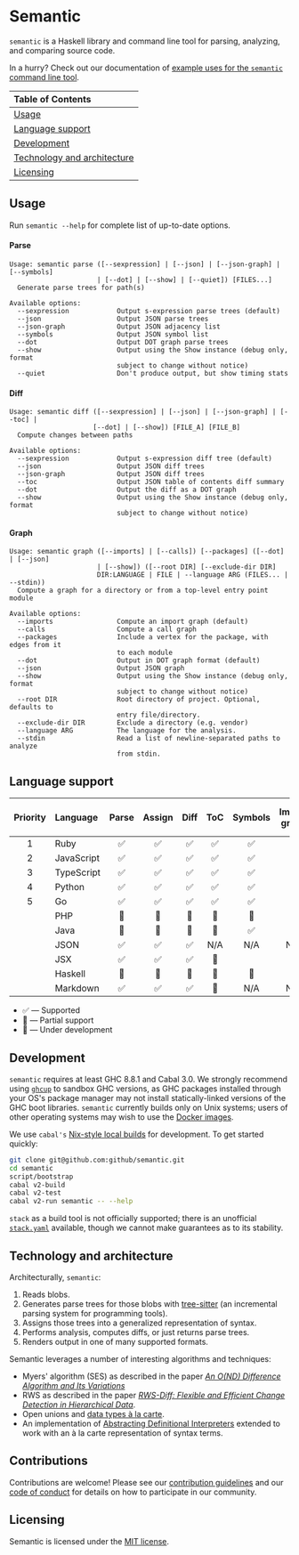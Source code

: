 # Semantic

`semantic` is a Haskell library and command line tool for parsing, analyzing, and comparing source code.

In a hurry? Check out our documentation of [example uses for the `semantic` command line tool](docs/examples.md).

| Table of Contents |
| :------------- |
| [Usage](#usage) |
| [Language support](#language-support) |
| [Development](#development) |
| [Technology and architecture](#technology-and-architecture) |
| [Licensing](#licensing) |

## Usage

Run `semantic --help` for complete list of up-to-date options.

#### Parse
```
Usage: semantic parse ([--sexpression] | [--json] | [--json-graph] | [--symbols]
                      | [--dot] | [--show] | [--quiet]) [FILES...]
  Generate parse trees for path(s)

Available options:
  --sexpression            Output s-expression parse trees (default)
  --json                   Output JSON parse trees
  --json-graph             Output JSON adjacency list
  --symbols                Output JSON symbol list
  --dot                    Output DOT graph parse trees
  --show                   Output using the Show instance (debug only, format
                           subject to change without notice)
  --quiet                  Don't produce output, but show timing stats
   ```

#### Diff
```
Usage: semantic diff ([--sexpression] | [--json] | [--json-graph] | [--toc] |
                     [--dot] | [--show]) [FILE_A] [FILE_B]
  Compute changes between paths

Available options:
  --sexpression            Output s-expression diff tree (default)
  --json                   Output JSON diff trees
  --json-graph             Output JSON diff trees
  --toc                    Output JSON table of contents diff summary
  --dot                    Output the diff as a DOT graph
  --show                   Output using the Show instance (debug only, format
                           subject to change without notice)
  ```

#### Graph
```
Usage: semantic graph ([--imports] | [--calls]) [--packages] ([--dot] | [--json]
                      | [--show]) ([--root DIR] [--exclude-dir DIR]
                      DIR:LANGUAGE | FILE | --language ARG (FILES... | --stdin))
  Compute a graph for a directory or from a top-level entry point module

Available options:
  --imports                Compute an import graph (default)
  --calls                  Compute a call graph
  --packages               Include a vertex for the package, with edges from it
                           to each module
  --dot                    Output in DOT graph format (default)
  --json                   Output JSON graph
  --show                   Output using the Show instance (debug only, format
                           subject to change without notice)
  --root DIR               Root directory of project. Optional, defaults to
                           entry file/directory.
  --exclude-dir DIR        Exclude a directory (e.g. vendor)
  --language ARG           The language for the analysis.
  --stdin                  Read a list of newline-separated paths to analyze
                           from stdin.
```

## Language support

| Priority | Language       | Parse | Assign | Diff  | ToC | Symbols | Import graph | Call graph | Control flow graph |
| :---:    | :------------- | :---: | :---:  | :---: | :--:| :---:   | :---:        | :---:      | :---: |
| 1        | Ruby           | ✅     | ✅     | ✅    | ✅  | ✅      | ✅          | 🚧 | |
| 2        | JavaScript     | ✅     | ✅     | ✅    | ✅  | ✅      | ✅           | 🚧 | |
| 3        | TypeScript     | ✅     | ✅     | ✅    | ✅  | ✅      | ✅          | 🚧  | |
| 4        | Python         | ✅     | ✅     | ✅    | ✅  | ✅      | ✅           | 🚧 | |
| 5        | Go             | ✅     | ✅     | ✅    | ✅  | ✅      | ✅           | 🚧 | |
|          | PHP            | 🚧     | 🚧   | 🚧  | 🚧| 🚧    | | | |
|          | Java           | 🚧     | 🚧     | 🚧    | 🔶  | ✅      |               | | |
|          | JSON           | ✅     | ✅     | ✅    | N/A | N/A     | N/A          | N/A| |
|          | JSX            | ✅     | ✅     | ✅    | 🔶  |         |              | | |
|          | Haskell        | 🚧     | 🚧     | 🚧    | 🔶  | 🚧       |              | | |
|          | Markdown       | ✅     | ✅     | ✅    | 🔶  | N/A     | N/A          | N/A | &nbsp; |

* ✅ — Supported
* 🔶 — Partial support
* 🚧 — Under development


## Development

`semantic` requires at least GHC 8.8.1 and Cabal 3.0. We strongly recommend using [`ghcup`][ghcup] to sandbox GHC versions, as GHC packages installed through your OS's package manager may not install statically-linked versions of the GHC boot libraries. `semantic` currently builds only on Unix systems; users of other operating systems may wish to use the [Docker images](https://github.com/github/semantic/packages/11609).

We use `cabal's` [Nix-style local builds][nix] for development. To get started quickly:

```bash
git clone git@github.com:github/semantic.git
cd semantic
script/bootstrap
cabal v2-build
cabal v2-test
cabal v2-run semantic -- --help
```

 `stack` as a build tool is not officially supported; there is an unofficial [`stack.yaml`](https://gist.github.com/jkachmar/f200caee83280f1f25e9cfa2dd2b16bb) available, though we cannot make guarantees as to its stability.

[nix]: https://www.haskell.org/cabal/users-guide/nix-local-build-overview.html
[ghcup]: https://www.haskell.org/ghcup/

## Technology and architecture

Architecturally, `semantic`:
1. Reads blobs.
2. Generates parse trees for those blobs with [tree-sitter][tree-sitter] (an incremental parsing system for programming tools).
3. Assigns those trees into a generalized representation of syntax.
4. Performs analysis, computes diffs, or just returns parse trees.
5. Renders output in one of many supported formats.

Semantic leverages a number of interesting algorithms and techniques:

- Myers' algorithm (SES) as described in the paper [*An O(ND) Difference Algorithm and Its Variations*][SES]
- RWS as described in the paper [*RWS-Diff: Flexible and Efficient Change Detection in Hierarchical Data*][RWS].
- Open unions and [data types à la carte](http://www.cs.ru.nl/~W.Swierstra/Publications/DataTypesALaCarte.pdf).
- An implementation of [Abstracting Definitional Interpreters][adi] extended to work with an à la carte representation of syntax terms.

[SES]: http://www.xmailserver.org/diff2.pdf
[RWS]: https://db.in.tum.de/~finis/papers/RWS-Diff.pdf
[adi]: https://plum-umd.github.io/abstracting-definitional-interpreters/
[tree-sitter]: https://github.com/tree-sitter/tree-sitter

## Contributions

Contributions are welcome!  Please see our [contribution
guidelines](CONTRIBUTING.md) and our [code of conduct](CODE_OF_CONDUCT.md) for
details on how to participate in our community.

## Licensing

Semantic is licensed under the [MIT license](LICENSE).
